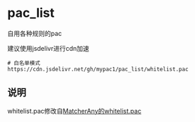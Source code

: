 # pac_list
自用各种规则的pac

建议使用jsdelivr进行cdn加速
```
# 白名单模式
https://cdn.jsdelivr.net/gh/mypac1/pac_list/whitelist.pac
```

## 说明
whitelist.pac修改自[MatcherAny的whitelist.pac](https://github.com/MatcherAny/whitelist.pac/blob/master/whitelist.pac)
